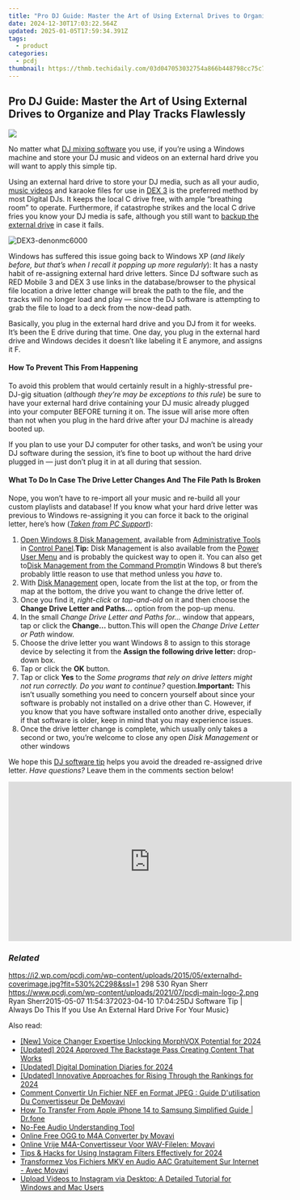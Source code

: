 ```yaml
---
title: "Pro DJ Guide: Master the Art of Using External Drives to Organize and Play Tracks Flawlessly"
date: 2024-12-30T17:03:22.564Z
updated: 2025-01-05T17:59:34.391Z
tags:
  - product
categories:
  - pcdj
thumbnail: https://thmb.techidaily.com/03d047053032754a866b448798cc75c77a872c39fcd35dfe08c86add34610351.jpg
---
```


## Pro DJ Guide: Master the Art of Using External Drives to Organize and Play Tracks Flawlessly

[![](https://i2.wp.com/pcdj.com/wp-content/uploads/2015/05/externalhd-coverimage.jpg?resize=530%2C298&ssl=1)](https://i2.wp.com/pcdj.com/wp-content/uploads/2015/05/externalhd-coverimage.jpg?fit=530%2C298&ssl=1 "externalhd-coverimage")

No matter what [DJ mixing software](https://tools.techidaily.com/pcdj/products/) you use, if you’re using a Windows machine and store your DJ music and videos on an external hard drive you will want to apply this simple tip.

Using an external hard drive to store your DJ media, such as all your audio, [music videos](https://tools.techidaily.com/pcdj/products/) and karaoke files for use in [DEX 3](https://tools.techidaily.com/pcdj/products/) is the preferred method by most Digital DJs. It keeps the local C drive free, with ample “breathing room” to operate. Furthermore, if catastrophe strikes and the local C drive fries you know your DJ media is safe, although you still want to [backup the external drive](https://tools.techidaily.com/pcdj/products/) in case it fails.

![](https://i0.wp.com/pcdj.com/wp-content/uploads/2015/05/DEX3-denonmc6000.jpg?fit=300%2C300&ssl=1 "DEX3-denonmc6000")

Windows has suffered this issue going back to Windows XP (_and likely before, but that’s when I recall it popping up more regularly_): It has a nasty habit of re-assigning external hard drive letters. Since DJ software such as RED Mobile 3 and DEX 3 use links in the database/browser to the physical file location a drive letter change will break the path to the file, and the tracks will no longer load and play — since the DJ software is attempting to grab the file to load to a deck from the now-dead path.

Basically, you plug in the external hard drive and you DJ from it for weeks. It’s been the E drive during that time. One day, you plug in the external hard drive and Windows decides it doesn’t like labeling it E anymore, and assigns it F.

#### How To Prevent This From Happening

To avoid this problem that would certainly result in a highly-stressful pre-DJ-gig situation (_although they’re may be exceptions to this rule_) be sure to have your external hard drive containing your DJ music already plugged into your computer BEFORE turning it on. The issue will arise more often than not when you plug in the hard drive after your DJ machine is already booted up.

If you plan to use your DJ computer for other tasks, and won’t be using your DJ software during the session, it’s fine to boot up without the hard drive plugged in — just don’t plug it in at all during that session.

#### What To Do In Case The Drive Letter Changes And The File Path Is Broken

Nope, you won’t have to re-import all your music and re-build all your custom playlists and database! If you know what your hard drive letter was previous to Windows re-assigning it you can force it back to the original letter, here’s how (_[Taken from PC Support](http://pcsupport.about.com/od/windows-8/fl/change-drive-letters-windows-8.htm)_):

1. [Open Windows 8 Disk Management](http://pcsupport.about.com/od/windows-8/a/disk-management-windows-8.htm), available from [Administrative Tools](http://pcsupport.about.com/od/termsag/tp/administrative-tools.htm) in [Control Panel](http://pcsupport.about.com/od/termsc/p/control-panel.htm).**Tip:** Disk Management is also available from the [Power User Menu](http://pcsupport.about.com/od/termsp/g/power-user-menu-win-x.htm) and is probably the quickest way to open it. You can also get to[Disk Management from the Command Prompt](http://pcsupport.about.com/od/tipstricks/ht/disk-management-command.htm)in Windows 8 but there’s probably little reason to use that method unless you _have_ to.
2. With [Disk Management](http://pcsupport.about.com/od/termsd/p/disk-management.htm) open, locate from the list at the top, or from the map at the bottom, the drive you want to change the drive letter of.
3. Once you find it, _right-click_ or _tap-and-old_ on it and then choose the **Change Drive Letter and Paths…** option from the pop-up menu.
4. In the small _Change Drive Letter and Paths for…_ window that appears, tap or click the **Change…** button.This will open the _Change Drive Letter or Path_ window.
1. Choose the drive letter you want Windows 8 to assign to this storage device by selecting it from the **Assign the following drive letter:** drop-down box.
2. Tap or click the **OK** button.
3. Tap or click **Yes** to the _Some programs that rely on drive letters might not run correctly. Do you want to continue?_ question.**Important:** This isn’t usually something you need to concern yourself about since your software is probably not installed on a drive other than C. However, if you know that you have software installed onto another drive, especially if that software is older, keep in mind that you may experience issues.
4. Once the drive letter change is complete, which usually only takes a second or two, you’re welcome to close any open _Disk Management_ or other windows

We hope this [DJ software tip](https://tools.techidaily.com/pcdj/products/) helps you avoid the dreaded re-assigned drive letter.   _Have questions?_ Leave them in the comments section below!

<!-- affiliate ads begin -->
<iframe width="560" height="315" src="https://www.youtube.com/embed/0pSRlspzW-A?si=A82G3Yxwj_31cKDq" title="YouTube video player" frameborder="0" allow="accelerometer; autoplay; clipboard-write; encrypted-media; gyroscope; picture-in-picture; web-share" referrerpolicy="strict-origin-when-cross-origin" allowfullscreen></iframe>
<!-- affiliate ads end -->

### _Related_

https://i2.wp.com/pcdj.com/wp-content/uploads/2015/05/externalhd-coverimage.jpg?fit=530%2C298&ssl=1 298 530 Ryan Sherr https://www.pcdj.com/wp-content/uploads/2021/07/pcdj-main-logo-2.png Ryan Sherr2015-05-07 11:54:372023-04-10 17:04:25DJ Software Tip | Always Do This If you Use An External Hard Drive For Your Music}

<ins class="adsbygoogle"
     style="display:block"
     data-ad-format="autorelaxed"
     data-ad-client="ca-pub-7571918770474297"
     data-ad-slot="1223367746"></ins>

<ins class="adsbygoogle"
     style="display:block"
     data-ad-client="ca-pub-7571918770474297"
     data-ad-slot="8358498916"
     data-ad-format="auto"
     data-full-width-responsive="true"></ins>

<span class="atpl-alsoreadstyle">Also read:</span>
<div><ul>
<li><a href="https://fox-hovers.techidaily.com/new-voice-changer-expertise-unlocking-morphvox-potential-for-2024/"><u>[New] Voice Changer Expertise Unlocking MorphVOX Potential for 2024</u></a></li>
<li><a href="https://youtube-blog.techidaily.com/ed-2024-approved-the-backstage-pass-creating-content-that-works/"><u>[Updated] 2024 Approved The Backstage Pass Creating Content That Works</u></a></li>
<li><a href="https://twitter-videos.techidaily.com/updated-digital-domination-diaries-for-2024/"><u>[Updated] Digital Domination Diaries for 2024</u></a></li>
<li><a href="https://facebook-video-content.techidaily.com/updated-innovative-approaches-for-rising-through-the-rankings-for-2024/"><u>[Updated] Innovative Approaches for Rising Through the Rankings for 2024</u></a></li>
<li><a href="https://discover-able.techidaily.com/comment-convertir-un-fichier-nef-en-format-jpeg-guide-dutilisation-du-convertisseur-de-demovavi/"><u>Comment Convertir Un Fichier NEF en Format JPEG : Guide D'utilisation Du Convertisseur De DeMovavi</u></a></li>
<li><a href="https://iphone-transfer.techidaily.com/how-to-transfer-from-apple-iphone-14-to-samsung-simplified-guide-drfone-by-drfone-transfer-from-ios/"><u>How To Transfer From Apple iPhone 14 to Samsung Simplified Guide | Dr.fone</u></a></li>
<li><a href="https://vp-tips.techidaily.com/no-fee-audio-understanding-tool/"><u>No-Fee Audio Understanding Tool</u></a></li>
<li><a href="https://discover-able.techidaily.com/online-free-ogg-to-m4a-converter-by-movavi/"><u>Online Free OGG to M4A Converter by Movavi</u></a></li>
<li><a href="https://discover-able.techidaily.com/online-vrije-m4a-convertisseur-voor-wav-filelen-movavi/"><u>Online Vrije M4A-Convertisseur Voor WAV-Filelen: Movavi</u></a></li>
<li><a href="https://instagram-clips.techidaily.com/tips-and-hacks-for-using-instagram-filters-effectively-for-2024/"><u>Tips & Hacks for Using Instagram Filters Effectively for 2024</u></a></li>
<li><a href="https://discover-able.techidaily.com/transformez-vos-fichiers-mkv-en-audio-aac-gratuitement-sur-internet-avec-movavi/"><u>Transformez Vos Fichiers MKV en Audio AAC Gratuitement Sur Internet - Avec Movavi</u></a></li>
<li><a href="https://discover-able.techidaily.com/upload-videos-to-instagram-via-desktop-a-detailed-tutorial-for-windows-and-mac-users/"><u>Upload Videos to Instagram via Desktop: A Detailed Tutorial for Windows and Mac Users</u></a></li>
</ul></div>

